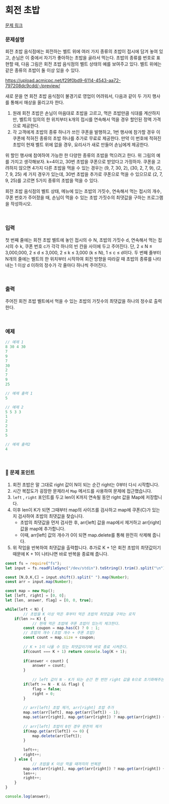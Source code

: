 # 회전 초밥

[문제 링크](https://www.acmicpc.net/problem/15961)

### 문제설명

회전 초밥 음식점에는 회전하는 벨트 위에 여러 가지 종류의 초밥이 접시에 담겨 놓여 있고, 손님은 이 중에서 자기가 좋아하는 초밥을 골라서 먹는다. 초밥의 종류를 번호로 표현할 때, 다음 그림은 회전 초밥 음식점의 벨트 상태의 예를 보여주고 있다. 벨트 위에는 같은 종류의 초밥이 둘 이상 있을 수 있다.

https://upload.acmicpc.net/f29f0bd9-6114-4543-aa72-797208dc9cdd/-/preview/

새로 문을 연 회전 초밥 음식점이 불경기로 영업이 어려워서, 다음과 같이 두 가지 행사를 통해서 매상을 올리고자 한다.

1. 원래 회전 초밥은 손님이 마음대로 초밥을 고르고, 먹은 초밥만큼 식대를 계산하지만, 벨트의 임의의 한 위치부터 k개의 접시를 연속해서 먹을 경우 할인된 정액 가격으로 제공한다.
2. 각 고객에게 초밥의 종류 하나가 쓰인 쿠폰을 발행하고, 1번 행사에 참가할 경우 이 쿠폰에 적혀진 종류의 초밥 하나를 추가로 무료로 제공한다. 만약 이 번호에 적혀진 초밥이 현재 벨트 위에 없을 경우, 요리사가 새로 만들어 손님에게 제공한다.

위 할인 행사에 참여하여 가능한 한 다양한 종류의 초밥을 먹으려고 한다. 위 그림의 예를 가지고 생각해보자. k=4이고, 30번 초밥을 쿠폰으로 받았다고 가정하자. 쿠폰을 고려하지 않으면 4가지 다른 초밥을 먹을 수 있는 경우는 (9, 7, 30, 2), (30, 2, 7, 9), (2, 7, 9, 25) 세 가지 경우가 있는데, 30번 초밥을 추가로 쿠폰으로 먹을 수 있으므로 (2, 7, 9, 25)를 고르면 5가지 종류의 초밥을 먹을 수 있다.

회전 초밥 음식점의 벨트 상태, 메뉴에 있는 초밥의 가짓수, 연속해서 먹는 접시의 개수, 쿠폰 번호가 주어졌을 때, 손님이 먹을 수 있는 초밥 가짓수의 최댓값을 구하는 프로그램을 작성하시오.

<br>

### 입력

첫 번째 줄에는 회전 초밥 벨트에 놓인 접시의 수 N, 초밥의 가짓수 d, 연속해서 먹는 접시의 수 k, 쿠폰 번호 c가 각각 하나의 빈 칸을 사이에 두고 주어진다. 단, 2 ≤ N ≤ 3,000,000, 2 ≤ d ≤ 3,000, 2 ≤ k ≤ 3,000 (k ≤ N), 1 ≤ c ≤ d이다. 두 번째 줄부터 N개의 줄에는 벨트의 한 위치부터 시작하여 회전 방향을 따라갈 때 초밥의 종류를 나타내는 1 이상 d 이하의 정수가 각 줄마다 하나씩 주어진다. 

<br>

### 출력

주어진 회전 초밥 벨트에서 먹을 수 있는 초밥의 가짓수의 최댓값을 하나의 정수로 출력한다.

<br>

### 예제

```jsx
// 예제 1
8 30 4 30
7
9
7
30
2
7
9
25

// 예제 출력 1
5

// 예제 2
5 5 3 3
1
2
2
3
5

// 예제 출력2
4
```

<br>

### 📕 문제 포인트

1. 회전 초밥은 말 그대로 right 값이 N이 되는 순간 right는 0부터 다시 시작합니다.
2. 시간 복잡도가 굉장한 문제라서 `Map` 메서드를 사용하여 문제에 접근했습니다.
3. `left` , `right` 포인트를 두고 len이 K까지 연속될 동안 right 값을 Map에 저장합니다.
4. 이후 len이 K가 되면 그때부터 map의 사이즈를 검사하고 map에 쿠폰(C)가 있는지 검사하여 초밥의 최댓값을 찾습니다.
    - 초밥의 최댓값을 먼저 검사한 후, arr[left] 값을 map에서 제거하고 arr[right] 값을 map에 추가합니다.
    - 이때, arr[left] 값의 개수가 0이 되면 map.delete를 통해 완전히 삭제해 줍니다.
5. 위 작업을 반복하여 최댓값을 출력합니다. 추가로 K + 1은 회전 초밥의 최댓값이기 때문에 K + 1이 나타나면 바로 반복을 종료해 줍니다.

```js
const fs = require("fs");
let input = fs.readFileSync("/dev/stdin").toString().trim().split("\n");

const [N,D,K,C] = input.shift().split(" ").map(Number);
const arr = input.map(Number);

const map = new Map();
let [left, right] = [0, 0];
let [len, answer, flag] = [0, 0, true];

while(left < N) {
		// 초밥을 K 이상 먹은 후부터 먹은 초밥의 최댓값을 구하는 로직
    if(len >= K) {
		    // 현재 먹은 초밥에 쿠폰 초밥이 있는지 체크한다.
        const coupon = map.has(C) ? 0 : 1;
        // 초밥의 개수 (초밥 개수 + 쿠폰 초밥)
        const count = map.size + coupon;
        
        // K + 1이 나올 수 있는 최댓값이기에 바로 종료 시켜준다.
        if(count === K + 1) return console.log(K + 1);
        
        if(answer < count) {
            answer = count;
        }
    
		    // left 값이 N - K가 되는 순간 한 번만 right 값을 0으로 초기화해주는 로직
        if(left >= N - K && flag) {
            flag = false;
            right = 0;
        }
        
        // arr[left] 초밥 제거, arr[right] 초밥 추가
        map.set(arr[left], map.get(arr[left]) - 1);
        map.set(arr[right], map.get(arr[right]) ? map.get(arr[right]) + 1 : 1);
        
        // arr[left] 초밥이 0인 경우 완전히 제거
        if(map.get(arr[left]) <= 0) {
            map.delete(arr[left]);
        }
        
        left++;
        right++;
    } else {
		    // 초밥을 K 이상 먹을 때까지의 반복문
        map.set(arr[right], map.get(arr[right]) ? map.get(arr[right]) + 1 : 1);
        len++;
        right++;
    }
}

console.log(answer);
```
